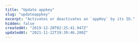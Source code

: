 ```yaml
---
title: "Update appkey"
slug: "updateappkey"
excerpt: "Activates or deactivates an `appKey` by its ID."
hidden: false
createdAt: "2019-12-20T02:25:41.947Z"
updatedAt: "2021-11-22T19:39:46.200Z"
---
```

